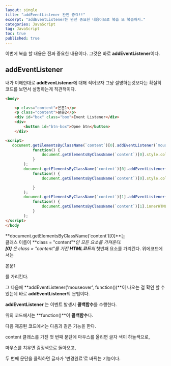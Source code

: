 ```yaml
---
layout: single
title: "addEventListener 완전 중요!!"
excerpt: "addEventListener는 완전 중요한 내용이므로 복습 또 복습하자."
categories: JavaScript
tag: JavaScript
toc: true
published: true
---
```


이번에 복습 할 내용은 진짜 중요한 내용이다.
그것은 바로 **addEventListener**이다.

## **addEventListener**
내가 이해한대로  **addEvenListener**에 대해 적어보자
그냥 설명하는것보다는 확실히 코드를 보면서 설명하는게 직관적이다.

```html
<body>

    <p class="content">본문1</p>
    <p class="content">본문2</p> 
    <div id="box" class="box">Event Listener</div>
    <div>
        <button id="btn-box">Opne btn</button>
    </div>

<script>
   document.getElementsByClassName(`content`)[0].addEventListener(`mouseover`, 
            function() {
                document.getElementsByClassName(`content`)[0].style.color = 'skyblue';
            }
        );
        document.getElementsByClassName(`content`)[0].addEventListener(`mouseleave`,
            function() {
                document.getElementsByClassName(`content`)[0].style.color = 'black'

            }
        );
        document.getElementsByClassName(`content`)[1].addEventListener(`click`, 
            function() {
                document.getElementsByClassName(`content`)[1].innerHTML = '변경완료';
            }
        );
</script>
</body
```
**document.getElementsByClassName('content')[0]**는   
클래스 이름이 **class = "content"**인 모든 요소를 가져온다.   
**[0]** 은 *class = "content"를 가진 **HTML코드**의** 첫번째 요소를 가리킨다.
위에코드에서는 <p class="content">본문1</p>를 가리킨다.

그 다음에  **addEventListener('mouseover', function())**이 나오는 걸 확인 할 수 있는데
바로 **addEventListener**의 문법이다.

**addEventListener** 는 이벤트 발생시 **콜백함수**를 수행한다.

위의 코드에서는 **function()**이 **콜백함수**다.

다음 제공된 코드에서는 다음과 같은 기능을 한다.

content 클래스를 가진 첫 번째 문단에 마우스를 올리면 글자 색이 하늘색으로,

마우스를 치우면 검정색으로 돌아오고,

두 번째 문단을 클릭하면 글자가 '변경완료'로 바뀌는 기능이다.












